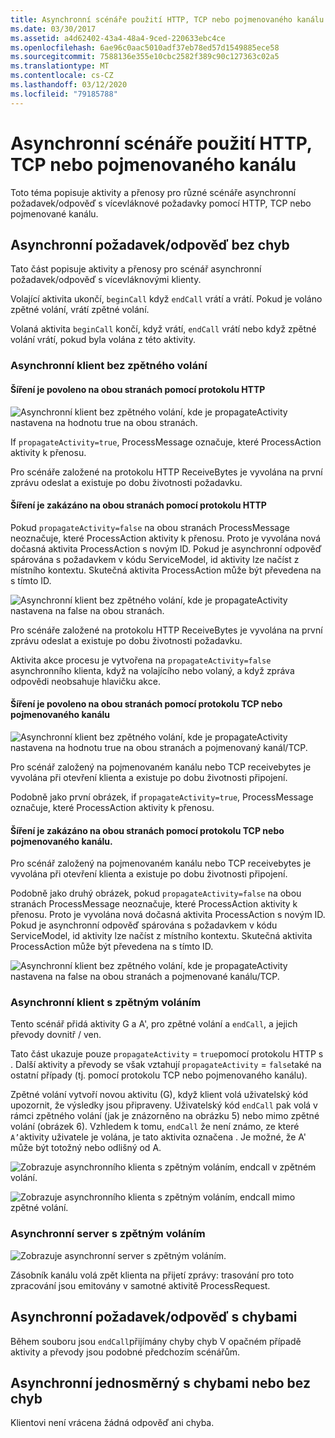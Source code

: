 ```yaml
---
title: Asynchronní scénáře použití HTTP, TCP nebo pojmenovaného kanálu
ms.date: 03/30/2017
ms.assetid: a4d62402-43a4-48a4-9ced-220633ebc4ce
ms.openlocfilehash: 6ae96c0aac5010adf37eb78ed57d1549885ece58
ms.sourcegitcommit: 7588136e355e10cbc2582f389c90c127363c02a5
ms.translationtype: MT
ms.contentlocale: cs-CZ
ms.lasthandoff: 03/12/2020
ms.locfileid: "79185788"
---
```

# <a name="asynchronous-scenarios-using-http-tcp-or-named-pipe"></a>Asynchronní scénáře použití HTTP, TCP nebo pojmenovaného kanálu
Toto téma popisuje aktivity a přenosy pro různé scénáře asynchronní požadavek/odpověď s vícevláknové požadavky pomocí HTTP, TCP nebo pojmenované kanálu.  
  
## <a name="asynchronous-requestreply-without-errors"></a>Asynchronní požadavek/odpověď bez chyb  
 Tato část popisuje aktivity a přenosy pro scénář asynchronní požadavek/odpověď s vícevláknovými klienty.  
  
 Volající aktivita ukončí, `beginCall` když `endCall` vrátí a vrátí. Pokud je voláno zpětné volání, vrátí zpětné volání.  
  
 Volaná aktivita `beginCall` končí, když vrátí, `endCall` vrátí nebo když zpětné volání vrátí, pokud byla volána z této aktivity.  
  
### <a name="asynchronous-client-without-callback"></a>Asynchronní klient bez zpětného volání  
  
#### <a name="propagation-is-enabled-on-both-sides-using-http"></a>Šíření je povoleno na obou stranách pomocí protokolu HTTP  
 ![Asynchronní klient bez zpětného volání, kde je propagateActivity nastavena na hodnotu true na obou stranách.](./media/asynchronous-scenarios-using-http-tcp-or-named-pipe/asynchronous-client-no-callback.gif)
  
 If `propagateActivity=true`, ProcessMessage označuje, které ProcessAction aktivity k přenosu.  
  
 Pro scénáře založené na protokolu HTTP ReceiveBytes je vyvolána na první zprávu odeslat a existuje po dobu životnosti požadavku.  
  
#### <a name="propagation-is-disabled-on-either-sides-using-http"></a>Šíření je zakázáno na obou stranách pomocí protokolu HTTP  
 Pokud `propagateActivity=false` na obou stranách ProcessMessage neoznačuje, které ProcessAction aktivity k přenosu. Proto je vyvolána nová dočasná aktivita ProcessAction s novým ID. Pokud je asynchronní odpověď spárována s požadavkem v kódu ServiceModel, id aktivity lze načíst z místního kontextu. Skutečná aktivita ProcessAction může být převedena na s tímto ID.  
  
 ![Asynchronní klient bez zpětného volání, kde je propagateActivity nastavena na false na obou stranách.](./media/asynchronous-scenarios-using-http-tcp-or-named-pipe/asynchronous-scenario-propagation-disabled-either-side.gif)  

 Pro scénáře založené na protokolu HTTP ReceiveBytes je vyvolána na první zprávu odeslat a existuje po dobu životnosti požadavku.  
  
 Aktivita akce procesu je vytvořena na `propagateActivity=false` asynchronního klienta, když na volajícího nebo volaný, a když zpráva odpovědi neobsahuje hlavičku akce.  
  
#### <a name="propagation-is-enabled-on-both-sides-using-tcp-or-named-pipe"></a>Šíření je povoleno na obou stranách pomocí protokolu TCP nebo pojmenovaného kanálu  
 ![Asynchronní klient bez zpětného volání, kde je propagateActivity nastavena na hodnotu true na obou stranách a pojmenovaný kanál/TCP.](./media/asynchronous-scenarios-using-http-tcp-or-named-pipe/asynchronous-scenario-propagation-enabled-using-tcp.gif)  
  
 Pro scénář založený na pojmenovaném kanálu nebo TCP receivebytes je vyvolána při otevření klienta a existuje po dobu životnosti připojení.  
  
 Podobně jako první obrázek, if `propagateActivity=true`, ProcessMessage označuje, které ProcessAction aktivity k přenosu.  
  
#### <a name="propagation-is-disabled-on-either-sides-using-tcp-or-named-pipe"></a>Šíření je zakázáno na obou stranách pomocí protokolu TCP nebo pojmenovaného kanálu.  
 Pro scénář založený na pojmenovaném kanálu nebo TCP receivebytes je vyvolána při otevření klienta a existuje po dobu životnosti připojení.  
  
 Podobně jako druhý obrázek, pokud `propagateActivity=false` na obou stranách ProcessMessage neoznačuje, které ProcessAction aktivity k přenosu. Proto je vyvolána nová dočasná aktivita ProcessAction s novým ID. Pokud je asynchronní odpověď spárována s požadavkem v kódu ServiceModel, id aktivity lze načíst z místního kontextu. Skutečná aktivita ProcessAction může být převedena na s tímto ID.  
  
 ![Asynchronní klient bez zpětného volání, kde je propagateActivity nastavena na false na obou stranách a pojmenované kanálu/TCP.](./media/asynchronous-scenarios-using-http-tcp-or-named-pipe/asynchronous-scenario-propagation-disabled-using-tcp.gif)  

### <a name="asynchronous-client-with-callback"></a>Asynchronní klient s zpětným voláním  
 Tento scénář přidá aktivity G a A', pro zpětné volání a `endCall`, a jejich převody dovnitř / ven.  
  
 Tato část ukazuje pouze `propagateActivity` = `true`pomocí protokolu HTTP s . Další aktivity a převody se však vztahují `propagateActivity` = `false`také na ostatní případy (tj. pomocí protokolu TCP nebo pojmenovaného kanálu).  
  
 Zpětné volání vytvoří novou aktivitu (G), když klient volá uživatelský kód upozornit, že výsledky jsou připraveny. Uživatelský kód `endCall` pak volá v rámci zpětného volání (jak je znázorněno na obrázku 5) nebo mimo zpětné volání (obrázek 6). Vzhledem k tomu, `endCall` že není známo, ze které `A’`aktivity uživatele je volána, je tato aktivita označena . Je možné, že A' může být totožný nebo odlišný od A.  
  
 ![Zobrazuje asynchronního klienta s zpětným voláním, endcall v zpětném volání.](./media/asynchronous-scenarios-using-http-tcp-or-named-pipe/asynchronous-client-callback-endcall-in-callback.gif)  

 ![Zobrazuje asynchronního klienta s zpětným voláním, endcall mimo zpětné volání.](./media/asynchronous-scenarios-using-http-tcp-or-named-pipe/asynchronous-client-callback-endcall-outside-callback.gif)  

### <a name="asynchronous-server-with-callback"></a>Asynchronní server s zpětným voláním  
 ![Zobrazuje asynchronní server s zpětným voláním.](./media/asynchronous-scenarios-using-http-tcp-or-named-pipe/asynchronous-server-callback.gif)  

 Zásobník kanálu volá zpět klienta na přijetí zprávy: trasování pro toto zpracování jsou emitovány v samotné aktivitě ProcessRequest.  
  
## <a name="asynchronous-requestreply-with-errors"></a>Asynchronní požadavek/odpověď s chybami  
 Během souboru jsou `endCall`přijímány chyby chyb V opačném případě aktivity a převody jsou podobné předchozím scénářům.  
  
## <a name="asynchronous-one-way-with-or-without-errors"></a>Asynchronní jednosměrný s chybami nebo bez chyb  
 Klientovi není vrácena žádná odpověď ani chyba.
